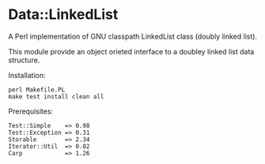 Data::LinkedList
===========

A Perl implementation of GNU classpath LinkedList class (doubly linked list).

This module provide an object orieted interface to a doubley linked list data structure.

Installation:

    perl Makefile.PL
    make test install clean all

Prerequisites:

    Test::Simple    => 0.98
    Test::Exception => 0.31
    Storable        => 2.34
    Iterator::Util  => 0.02
    Carp            => 1.26
